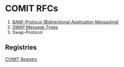 # COMIT RFCs

1. [BAM!-Protocol (Bidirectional Application Messaging)](./RFC-001-BAM.md)
2. [SWAP Message Types](./RFC-002-SWAP.md)
3. Swap-Protocol

## Registries

[COMIT Registry](./COMIT-registry.md)
